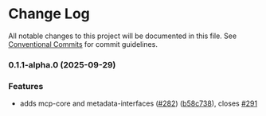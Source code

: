 # Change Log

All notable changes to this project will be documented in this file.
See [Conventional Commits](https://conventionalcommits.org) for commit guidelines.

### 0.1.1-alpha.0 (2025-09-29)

### Features

- adds mcp-core and metadata-interfaces ([#282](https://github.com/apimatic/apimatic-js-runtime/issues/282)) ([b58c738](https://github.com/apimatic/apimatic-js-runtime/commit/b58c738ea259fe6ae70a8a37a9737810f9670810)), closes [#291](https://github.com/apimatic/apimatic-js-runtime/issues/291)
